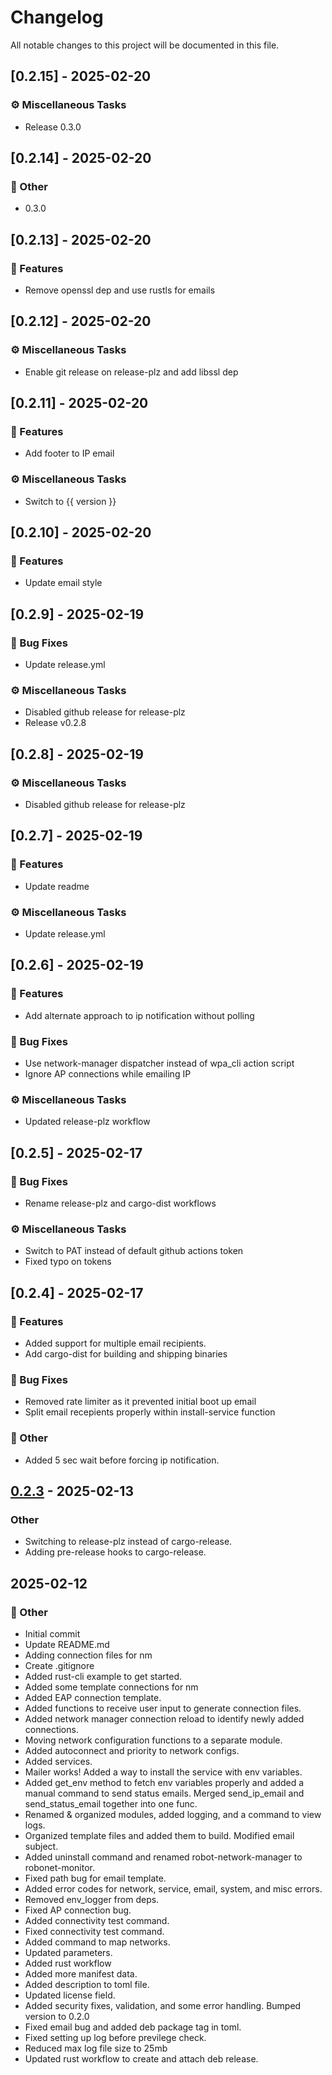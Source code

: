 # Changelog

All notable changes to this project will be documented in this file.

## [0.2.15] - 2025-02-20

### ⚙️ Miscellaneous Tasks

- Release 0.3.0

<!-- generated by git-cliff -->
## [0.2.14] - 2025-02-20

### 💼 Other

- 0.3.0

<!-- generated by git-cliff -->
## [0.2.13] - 2025-02-20

### 🚀 Features

- Remove openssl dep and use rustls for emails

<!-- generated by git-cliff -->
## [0.2.12] - 2025-02-20

### ⚙️ Miscellaneous Tasks

- Enable git release on release-plz and add libssl dep

<!-- generated by git-cliff -->
## [0.2.11] - 2025-02-20

### 🚀 Features

- Add footer to IP email

### ⚙️ Miscellaneous Tasks

- Switch to {{ version }}

<!-- generated by git-cliff -->
## [0.2.10] - 2025-02-20

### 🚀 Features

- Update email style

<!-- generated by git-cliff -->
## [0.2.9] - 2025-02-19

### 🐛 Bug Fixes

- Update release.yml

### ⚙️ Miscellaneous Tasks

- Disabled github release for release-plz
- Release v0.2.8

<!-- generated by git-cliff -->
## [0.2.8] - 2025-02-19

### ⚙️ Miscellaneous Tasks

- Disabled github release for release-plz

<!-- generated by git-cliff -->
## [0.2.7] - 2025-02-19

### 🚀 Features

- Update readme

### ⚙️ Miscellaneous Tasks

- Update release.yml

<!-- generated by git-cliff -->
## [0.2.6] - 2025-02-19

### 🚀 Features

- Add alternate approach to ip notification without polling

### 🐛 Bug Fixes

- Use network-manager dispatcher instead of wpa_cli action script
- Ignore AP connections while emailing IP

### ⚙️ Miscellaneous Tasks

- Updated release-plz workflow

<!-- generated by git-cliff -->
## [0.2.5] - 2025-02-17

### 🐛 Bug Fixes

- Rename release-plz and cargo-dist workflows

### ⚙️ Miscellaneous Tasks

- Switch to PAT instead of default github actions token
- Fixed typo on tokens

<!-- generated by git-cliff -->
## [0.2.4] - 2025-02-17

### 🚀 Features

- Added support for multiple email recipients.
- Add cargo-dist for building and shipping binaries

### 🐛 Bug Fixes

- Removed rate limiter as it prevented initial boot up email
- Split email recepients properly within install-service function

### 💼 Other

- Added 5 sec wait before forcing ip notification.

<!-- generated by git-cliff -->
## [0.2.3](https://github.com/neurobionics/robonet/compare/v0.2.2...v0.2.3) - 2025-02-13

### Other

- Switching to release-plz instead of cargo-release.
- Adding pre-release hooks to cargo-release.

## 2025-02-12

### 💼 Other

- Initial commit
- Update README.md
- Adding connection files for nm
- Create .gitignore
- Added rust-cli example to get started.
- Added some template connections for nm
- Added EAP connection template.
- Added functions to receive user input to generate connection files.
- Added network manager connection reload to identify newly added connections.
- Moving network configuration functions to a separate module.
- Added autoconnect and priority to network configs.
- Added services.
- Mailer works! Added a way to install the service with env variables.
- Added get_env method to fetch env variables properly and added a manual command to send status emails. Merged send_ip_email and send_status_email together into one func.
- Renamed & organized modules, added logging, and a command to view logs.
- Organized template files and added them to build. Modified email subject.
- Added uninstall command and renamed robot-network-manager to robonet-monitor.
- Fixed path bug for email template.
- Added error codes for network, service, email, system, and misc errors.
- Removed env_logger from deps.
- Fixed AP connection bug.
- Added connectivity test command.
- Fixed connectivity test command.
- Added command to map networks.
- Updated parameters.
- Added rust workflow
- Added more manifest data.
- Added description to toml file.
- Updated license field.
- Added security fixes, validation, and some error handling. Bumped version to 0.2.0
- Fixed email bug and added deb package tag in toml.
- Fixed setting up log before previlege check.
- Reduced max log file size to 25mb
- Updated rust workflow to create and attach deb release.

<!-- generated by git-cliff -->
